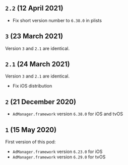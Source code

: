 ## `2.2` (12 April 2021)

- Fix short version number to `6.38.0` in plists

## `3` (23 March 2021)

Version `3` and `2.1` are identical.

## `2.1` (24 March 2021)

Version `3` and `2.1` are identical.

- Fix iOS distribution

## `2` (21 December 2020)

- `AdManager.framework` version `6.38.0` for iOS and tvOS

## `1` (15 May 2020)

First version of this pod:

- `AdManager.framework` version `6.23.0` for iOS
- `AdManager.framework` version `6.29.0` for tvOS
